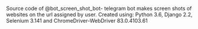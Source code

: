 Source сode of @bot_screen_shot_bot- telegram bot makes screen shots of websites on the url assigned by user.
Сreated using: Python 3.6, Django 2.2, Selenium 3.141 and ChromeDriver-WebDriver 83.0.4103.61
